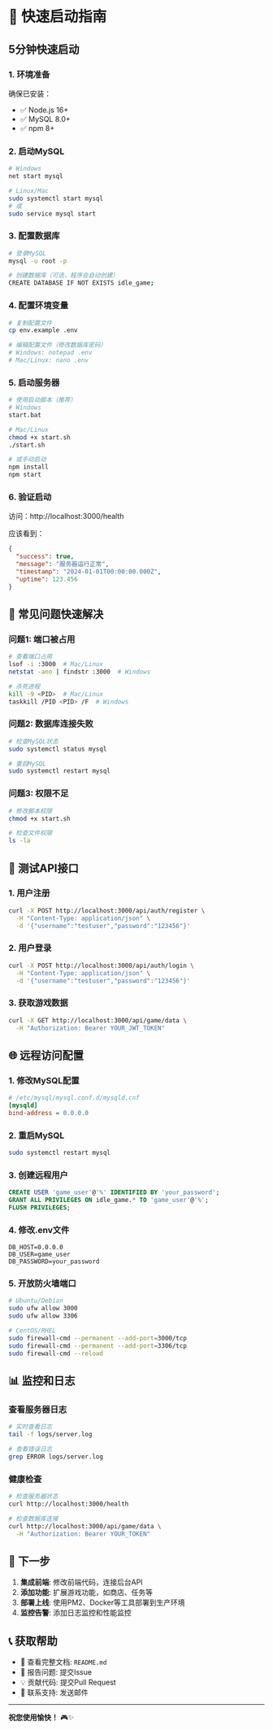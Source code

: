 # 🚀 快速启动指南

## 5分钟快速启动

### 1. 环境准备
确保已安装：
- ✅ Node.js 16+
- ✅ MySQL 8.0+
- ✅ npm 8+

### 2. 启动MySQL
```bash
# Windows
net start mysql

# Linux/Mac
sudo systemctl start mysql
# 或
sudo service mysql start
```

### 3. 配置数据库
```bash
# 登录MySQL
mysql -u root -p

# 创建数据库（可选，程序会自动创建）
CREATE DATABASE IF NOT EXISTS idle_game;
```

### 4. 配置环境变量
```bash
# 复制配置文件
cp env.example .env

# 编辑配置文件（修改数据库密码）
# Windows: notepad .env
# Mac/Linux: nano .env
```

### 5. 启动服务器
```bash
# 使用启动脚本（推荐）
# Windows
start.bat

# Mac/Linux
chmod +x start.sh
./start.sh

# 或手动启动
npm install
npm start
```

### 6. 验证启动
访问：http://localhost:3000/health

应该看到：
```json
{
  "success": true,
  "message": "服务器运行正常",
  "timestamp": "2024-01-01T00:00:00.000Z",
  "uptime": 123.456
}
```

## 🔧 常见问题快速解决

### 问题1: 端口被占用
```bash
# 查看端口占用
lsof -i :3000  # Mac/Linux
netstat -ano | findstr :3000  # Windows

# 杀死进程
kill -9 <PID>  # Mac/Linux
taskkill /PID <PID> /F  # Windows
```

### 问题2: 数据库连接失败
```bash
# 检查MySQL状态
sudo systemctl status mysql

# 重启MySQL
sudo systemctl restart mysql
```

### 问题3: 权限不足
```bash
# 修改脚本权限
chmod +x start.sh

# 检查文件权限
ls -la
```

## 📱 测试API接口

### 1. 用户注册
```bash
curl -X POST http://localhost:3000/api/auth/register \
  -H "Content-Type: application/json" \
  -d '{"username":"testuser","password":"123456"}'
```

### 2. 用户登录
```bash
curl -X POST http://localhost:3000/api/auth/login \
  -H "Content-Type: application/json" \
  -d '{"username":"testuser","password":"123456"}'
```

### 3. 获取游戏数据
```bash
curl -X GET http://localhost:3000/api/game/data \
  -H "Authorization: Bearer YOUR_JWT_TOKEN"
```

## 🌐 远程访问配置

### 1. 修改MySQL配置
```ini
# /etc/mysql/mysql.conf.d/mysqld.cnf
[mysqld]
bind-address = 0.0.0.0
```

### 2. 重启MySQL
```bash
sudo systemctl restart mysql
```

### 3. 创建远程用户
```sql
CREATE USER 'game_user'@'%' IDENTIFIED BY 'your_password';
GRANT ALL PRIVILEGES ON idle_game.* TO 'game_user'@'%';
FLUSH PRIVILEGES;
```

### 4. 修改.env文件
```env
DB_HOST=0.0.0.0
DB_USER=game_user
DB_PASSWORD=your_password
```

### 5. 开放防火墙端口
```bash
# Ubuntu/Debian
sudo ufw allow 3000
sudo ufw allow 3306

# CentOS/RHEL
sudo firewall-cmd --permanent --add-port=3000/tcp
sudo firewall-cmd --permanent --add-port=3306/tcp
sudo firewall-cmd --reload
```

## 📊 监控和日志

### 查看服务器日志
```bash
# 实时查看日志
tail -f logs/server.log

# 查看错误日志
grep ERROR logs/server.log
```

### 健康检查
```bash
# 检查服务器状态
curl http://localhost:3000/health

# 检查数据库连接
curl http://localhost:3000/api/game/data \
  -H "Authorization: Bearer YOUR_TOKEN"
```

## 🎯 下一步

1. **集成前端**: 修改前端代码，连接后台API
2. **添加功能**: 扩展游戏功能，如商店、任务等
3. **部署上线**: 使用PM2、Docker等工具部署到生产环境
4. **监控告警**: 添加日志监控和性能监控

## 📞 获取帮助

- 📖 查看完整文档: `README.md`
- 🐛 报告问题: 提交Issue
- 💡 贡献代码: 提交Pull Request
- 📧 联系支持: 发送邮件

---

**祝您使用愉快！** 🎮✨ 